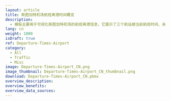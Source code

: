 ```yaml
---
layout: article
title: 斯图加特机场航班离港时间概览
description: 
  - 模板主要用于可视化斯图加特机场的航班离港信息，它展示了三个航站楼当前航班时间、未来两小时航班一览以及延误航班。
lang: cn
weight: 1000
isDraft: true
ref: Departure-Times-Airport
category:
  - All
  - Traffic
  - Misc
image: Departure-Times-Airport_CN.png
image_thumbnail: Departure-Times-Airport_CN_thumbnail.png
download: Departure-Times-Airport_CN.pbmx
overview_description:
overview_benefits:
overview_data_sources:
---
```

